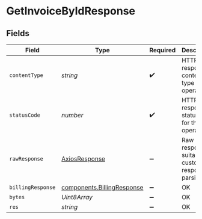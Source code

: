 # GetInvoiceByIdResponse


## Fields

| Field                                                                | Type                                                                 | Required                                                             | Description                                                          |
| -------------------------------------------------------------------- | -------------------------------------------------------------------- | -------------------------------------------------------------------- | -------------------------------------------------------------------- |
| `contentType`                                                        | *string*                                                             | :heavy_check_mark:                                                   | HTTP response content type for this operation                        |
| `statusCode`                                                         | *number*                                                             | :heavy_check_mark:                                                   | HTTP response status code for this operation                         |
| `rawResponse`                                                        | [AxiosResponse](https://axios-http.com/docs/res_schema)              | :heavy_minus_sign:                                                   | Raw HTTP response; suitable for custom response parsing              |
| `billingResponse`                                                    | [components.BillingResponse](../../models/shared/billingresponse.md) | :heavy_minus_sign:                                                   | OK                                                                   |
| `bytes`                                                              | *Uint8Array*                                                         | :heavy_minus_sign:                                                   | OK                                                                   |
| `res`                                                                | *string*                                                             | :heavy_minus_sign:                                                   | OK                                                                   |